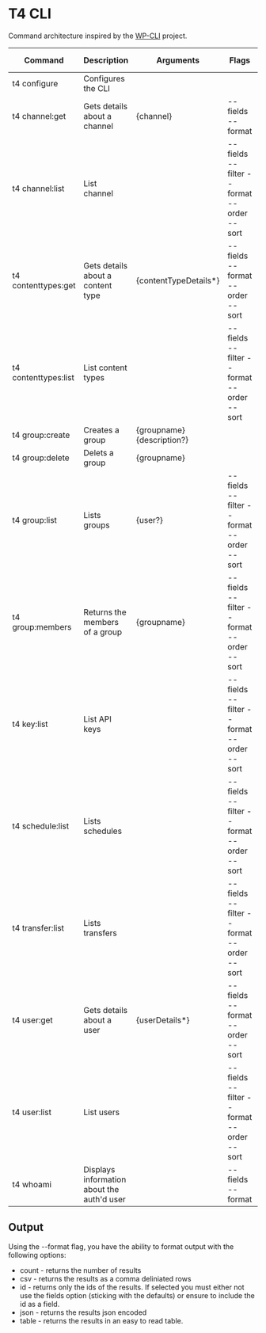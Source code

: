 # T4 CLI

Command architecture inspired by the [WP-CLI](https://wp-cli.org/) project.

| Command              | Description                                | Arguments                            | Flags                                     | Default Format |
| -------------------- |--------------------------------------------|--------------------------------------|-------------------------------------------|----------------|
| t4 configure         | Configures the CLI                         |                                      |                                           | None           |
| t4 channel:get       | Gets details about a channel               | {channel}                            | --fields --format                         | Table          |
| t4 channel:list      | List channel                               |                                      | --fields --filter --format --order --sort | Table          |
| t4 contenttypes:get  | Gets details about a content type          | {contentTypeDetails*}                | --fields --format --order --sort          | Table          |
| t4 contenttypes:list | List content types                         |                                      | --fields --filter --format --order --sort | Table          |
| t4 group:create      | Creates a group                            | {groupname} {description?}           |                                           | None           |
| t4 group:delete      | Delets a group                             | {groupname}                          |                                           | None           |
| t4 group:list        | Lists groups                               | {user?}                              | --fields --filter --format --order --sort | Table          |
| t4 group:members     | Returns the members of a group             | {groupname}                          | --fields --filter --format --order --sort | Table          |
| t4 key:list          | List API keys                              |                                      | --fields --filter --format --order --sort | Table          |
| t4 schedule:list     | Lists schedules                            |                                      | --fields --filter --format --order --sort | Table          |
| t4 transfer:list     | Lists transfers                            |                                      | --fields --filter --format --order --sort | Table          |
| t4 user:get          | Gets details about a user                  | {userDetails*}                       | --fields --format --order --sort          | Table          |
| t4 user:list         | List users                                 |                                      | --fields --filter --format --order --sort | Table          |
| t4 whoami            | Displays information about the auth'd user |                                      | --fields --format                         | Table          |

## Output

Using the --format flag, you have the ability to format output with the following options:

* count - returns the number of results
* csv - returns the results as a comma deliniated rows
* id - returns only the ids of the results. If selected you must either not use the fields option (sticking with the defaults) or ensure to include the id as a field.
* json - returns the results json encoded
* table - returns the results in an easy to read table.